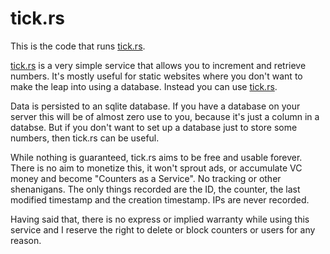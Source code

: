# tick.rs

This is the code that runs [tick.rs](https://tick.rs/).

[tick.rs](https://tick.rs/) is a very simple service that allows you to increment and retrieve numbers. It's mostly useful for static websites where you don't want to make the leap into using a database. Instead you can use [tick.rs](https://tick.rs/). 

Data is persisted to an sqlite database. If you have a database on your server this will be of almost zero use to you, because it's just a column in a databse. But if you don't want to set up a database just to store some numbers, then tick.rs can be useful.

While nothing is guaranteed, tick.rs aims to be free and usable forever. There is no aim to monetize this, it won't sprout ads, or accumulate VC money and become "Counters as a Service". No tracking or other shenanigans. The only things recorded are the ID, the counter, the last modified timestamp and the creation timestamp. IPs are never recorded.

Having said that, there is no express or implied warranty while using this service and I reserve the right to delete or block counters or users for any reason. 
